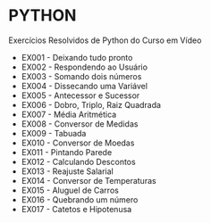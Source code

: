 # PYTHON
Exercícios Resolvidos de Python do Curso em Vídeo

* EX001 - Deixando tudo pronto
* EX002 - Respondendo ao Usuário
* EX003 - Somando dois números
* EX004 - Dissecando uma Variável
* EX005 - Antecessor e Sucessor
* EX006 - Dobro, Triplo, Raiz Quadrada
* EX007 - Média Aritmética
* EX008 - Conversor de Medidas
* EX009 - Tabuada
* EX010 - Conversor de Moedas
* EX011 - Pintando Parede
* EX012 - Calculando Descontos
* EX013 - Reajuste Salarial
* EX014 - Conversor de Temperaturas
* EX015 - Aluguel de Carros
* EX016 - Quebrando um número
* EX017 - Catetos e Hipotenusa
